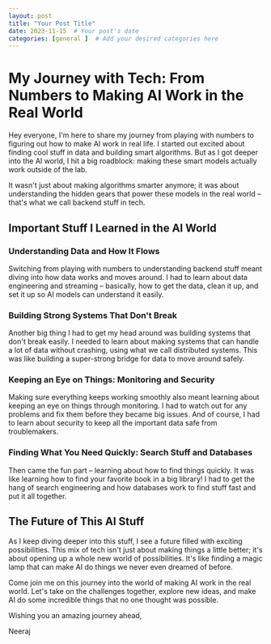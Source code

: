 ```yaml
---
layout: post
title: "Your Post Title"
date: 2023-11-15  # Your post's date
categories: [general ]  # Add your desired categories here
---
```




# My Journey with Tech: From Numbers to Making AI Work in the Real World

Hey everyone, I'm here to share my journey from playing with numbers to figuring out how to make AI work in real life. I started out excited about finding cool stuff in data and building smart algorithms. But as I got deeper into the AI world, I hit a big roadblock: making these smart models actually work outside of the lab.

It wasn't just about making algorithms smarter anymore; it was about understanding the hidden gears that power these models in the real world – that's what we call backend stuff in tech.

## Important Stuff I Learned in the AI World

### Understanding Data and How It Flows
Switching from playing with numbers to understanding backend stuff meant diving into how data works and moves around. I had to learn about data engineering and streaming – basically, how to get the data, clean it up, and set it up so AI models can understand it easily.

### Building Strong Systems That Don't Break
Another big thing I had to get my head around was building systems that don't break easily. I needed to learn about making systems that can handle a lot of data without crashing, using what we call distributed systems. This was like building a super-strong bridge for data to move around safely.

### Keeping an Eye on Things: Monitoring and Security
Making sure everything keeps working smoothly also meant learning about keeping an eye on things through monitoring. I had to watch out for any problems and fix them before they became big issues. And of course, I had to learn about security to keep all the important data safe from troublemakers.

### Finding What You Need Quickly: Search Stuff and Databases
Then came the fun part – learning about how to find things quickly. It was like learning how to find your favorite book in a big library! I had to get the hang of search engineering and how databases work to find stuff fast and put it all together.

## The Future of This AI Stuff

As I keep diving deeper into this stuff, I see a future filled with exciting possibilities. This mix of tech isn't just about making things a little better; it's about opening up a whole new world of possibilities. It's like finding a magic lamp that can make AI do things we never even dreamed of before.

Come join me on this journey into the world of making AI work in the real world. Let's take on the challenges together, explore new ideas, and make AI do some incredible things that no one thought was possible.

Wishing you an amazing journey ahead,

Neeraj